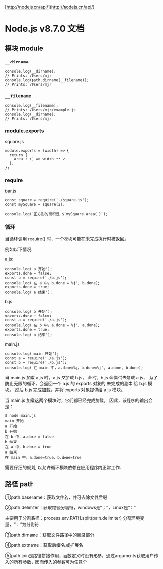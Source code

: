 [http://nodejs.cn/api/](http://nodejs.cn/api/)

# Node.js v8.7.0 文档

## 模块 module
### `__dirname`
```
console.log(__dirname);
// Prints: /Users/mjr
console.log(path.dirname(__filename));
// Prints: /Users/mjr
```

### `__filename`
```
console.log(__filename);
// Prints: /Users/mjr/example.js
console.log(__dirname);
// Prints: /Users/mjr
```

### module.exports
square.js
```
module.exports = (width) => {
  return {
    area : () => width ** 2
  };
};
```

### require
bar.js
```
const square = require('./square.js');
const mySquare = square(2);

console.log(`正方形的面积是 ${mySquare.area()}`);
```

### 循环
当循环调用 require() 时，一个模块可能在未完成执行时被返回。

例如以下情况:

a.js:
```
console.log('a 开始');
exports.done = false;
const b = require('./b.js');
console.log('在 a 中，b.done = %j', b.done);
exports.done = true;
console.log('a 结束');
```

b.js
```
console.log('b 开始');
exports.done = false;
const a = require('./a.js');
console.log('在 b 中，a.done = %j', a.done);
exports.done = true;
console.log('b 结束');
```

main.js
```
console.log('main 开始');
const a = require('./a.js');
const b = require('./b.js');
console.log('在 main 中，a.done=%j，b.done=%j', a.done, b.done);
```

当 main.js 加载 a.js 时，a.js 又加载 b.js。 此时，b.js 会尝试去加载 a.js。 为了防止无限的循环，会返回一个 a.js 的 exports 对象的 未完成的副本 给 b.js 模块。 然后 b.js 完成加载，并将 exports 对象提供给 a.js 模块。

当 main.js 加载这两个模块时，它们都已经完成加载。 因此，该程序的输出会是：

```
$ node main.js
main 开始
a 开始
b 开始
在 b 中，a.done = false
b 结束
在 a 中，b.done = true
a 结束
在 main 中，a.done=true，b.done=true
```

需要仔细的规划, 以允许循环模块依赖在应用程序内正常工作.

## 路径 path

①path.basename​：获取文件名，并可去除文件后缀

②path.delimiter​：获取路径分隔符，windows是“；”，Linux是“：”

主要用于分割路径：process.env.PATH.split(path.delimiter)  分割环境变量，“：”为分割符

③path.dirname：获取文件路径中的目录部分

④path.extname​：获取后缀名,或扩展名

⑤path.join是路径拼接作用，函数定义时没有形参，通过arguments获取用户传入的所有参数，因而传入的参数可为任意个​

